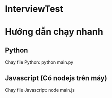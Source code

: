 # InterviewTest
# Hướng dẫn chạy nhanh

## Python
Chạy file Python: python main.py

## Javascript (Có nodejs trên máy)
Chạy file Javascript: node main.js

